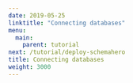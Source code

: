 ```yaml
---
date: 2019-05-25
linktitle: "Connecting databases"
menu:
  main:
    parent: tutorial
next: /tutorial/deploy-schemahero
title: Connecting databases
weight: 3000
---
```

